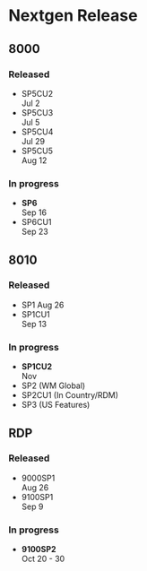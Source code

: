 # Nextgen Release #
## 8000 ##
### Released ###
- SP5CU2  
Jul 2
- SP5CU3  
Jul 5
- SP5CU4  
Jul 29
- SP5CU5  
Aug 12
### In progress ###
- **SP6**    
Sep 16
- SP6CU1   
Sep 23
 
## 8010 ##
### Released ###
- SP1 
Aug 26
- SP1CU1     
Sep 13
### In progress ###  
- **SP1CU2**  
Nov 
- SP2 (WM Global)
- SP2CU1 (In Country/RDM)
- SP3 (US Features)

## RDP ##
### Released ###
- 9000SP1  
Aug 26
- 9100SP1    
Sep 9
### In progress ###
- **9100SP2**  
Oct 20 - 30 